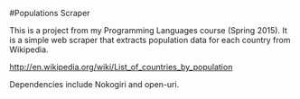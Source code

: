 #Populations Scraper

This is a project from my Programming Languages course (Spring 2015).
It is a simple web scraper that extracts population data for each
country from Wikipedia.

http://en.wikipedia.org/wiki/List_of_countries_by_population

Dependencies include Nokogiri and open-uri.
